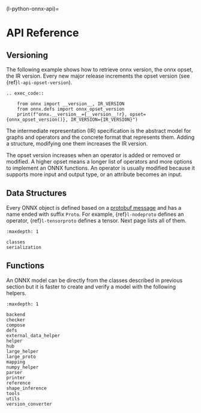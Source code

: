(l-python-onnx-api)=

# API Reference

## Versioning

The following example shows how to retrieve onnx version,
the onnx opset, the IR version. Every new major release increments the opset version
(see {ref}`l-api-opset-version`).

```{eval-rst}
.. exec_code::

    from onnx import __version__, IR_VERSION
    from onnx.defs import onnx_opset_version
    print(f"onnx.__version__={__version__!r}, opset={onnx_opset_version()}, IR_VERSION={IR_VERSION}")
```

The intermediate representation (IR) specification is the abstract model for
graphs and operators and the concrete format that represents them.
Adding a structure, modifying one them increases the IR version.

The opset version increases when an operator is added or removed or modified.
A higher opset means a longer list of operators and more options to
implement an ONNX functions. An operator is usually modified because it
supports more input and output type, or an attribute becomes an input.

## Data Structures

Every ONNX object is defined based on a [protobuf message](https://googleapis.dev/python/protobuf/latest/google/protobuf/message.html)
and has a name ended with suffix `Proto`. For example, {ref}`l-nodeproto` defines
an operator, {ref}`l-tensorproto` defines a tensor. Next page lists all of them.

```{toctree}
:maxdepth: 1

classes
serialization
```

## Functions

An ONNX model can be directly from the classes described
in previous section but it is faster to create and
verify a model with the following helpers.

```{toctree}
:maxdepth: 1

backend
checker
compose
defs
external_data_helper
helper
hub
large_helper
large_proto
mapping
numpy_helper
parser
printer
reference
shape_inference
tools
utils
version_converter
```
